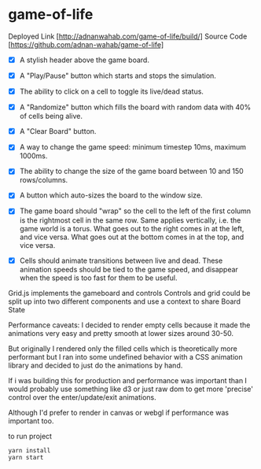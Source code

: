 # game-of-life

Deployed Link [http://adnanwahab.com/game-of-life/build/]
Source Code [https://github.com/adnan-wahab/game-of-life]
 
- [x] A stylish header above the game board.
- [x] A "Play/Pause" button which starts and stops the simulation.
- [x] The ability to click on a cell to toggle its live/dead status.
- [x] A "Randomize" button which fills the board with random data with 40% of cells being alive.
- [x] A "Clear Board" button.
- [x] A way to change the game speed: minimum timestep 10ms, maximum 1000ms.
- [x] The ability to change the size of the game board between 10 and 150 rows/columns.
- [x] A button which auto-sizes the board to the window size.
- [x] The game board should "wrap" so the cell to the left of the first column is the rightmost cell in the same row. Same applies vertically, i.e. the game world is a torus. What goes out to the right comes in at the left, and vice versa. What goes out at the bottom comes in at the top, and vice versa.
- [x] Cells should animate transitions between live and dead. These animation speeds should be tied to the game speed, and disappear when the speed is too fast for them to be useful.


Grid.js implements the gameboard and controls
Controls and grid could be split up into two different components and use a context to share Board State 

Performance caveats: 
I decided to render empty cells because it made the animations very easy and pretty smooth at lower sizes around 30-50.

But originally I rendered only the filled cells which is theoretically more performant but I ran into some
undefined behavior with a CSS animation library and decided to just do the animations by hand.

If i was building this for production and performance was important than I would probably use something like d3 or just raw dom to get more 'precise' control over the enter/update/exit animations.

Although I'd prefer to render in canvas or webgl if performance was important too. 

to run project
```
yarn install
yarn start 
```